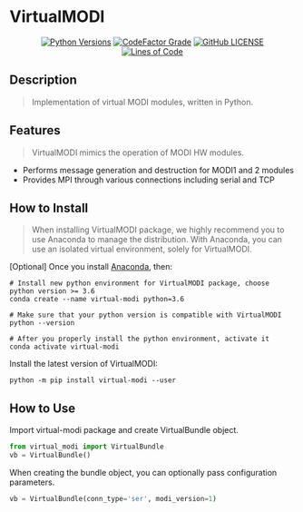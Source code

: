 # VirtualMODI
<div align="center">

[![Python Versions](https://img.shields.io/pypi/pyversions/virtual-modi.svg?style=flat-square)](https://pypi.python.org/pypi/virtual-modi)
[![CodeFactor Grade](https://img.shields.io/codefactor/grade/github/LUXROBO/virtual-modi/main?style=flat-square)](https://www.codefactor.io/repository/github/luxrobo/virtual-modi/overview/main)
[![GitHub LICENSE](https://img.shields.io/github/license/LUXROBO/virtual-modi?style=flat-square&color=blue)](https://github.com/LUXROBO/virtual-modi/blob/main/LICENSE)
[![Lines of Code](https://img.shields.io/tokei/lines/github/LUXROBO/virtual-modi?style=flat-square)](https://github.com/LUXROBO/virtual-modi/tree/main/virtual_modi)

</div>

## Description
> Implementation of virtual MODI modules, written in Python.

## Features
> VirtualMODI mimics the operation of MODI HW modules.
* Performs message generation and destruction for MODI1 and 2 modules
* Provides MPI through various connections including serial and TCP

## How to Install
> When installing VirtualMODI package, we highly recommend you to use Anaconda to manage the distribution.
> With Anaconda, you can use an isolated virtual environment, solely for VirtualMODI.

[Optional] Once you install [Anaconda](https://docs.anaconda.com/anaconda/install/), then:
```commandline
# Install new python environment for VirtualMODI package, choose python version >= 3.6
conda create --name virtual-modi python=3.6

# Make sure that your python version is compatible with VirtualMODI
python --version

# After you properly install the python environment, activate it
conda activate virtual-modi
```

Install the latest version of VirtualMODI:
```commandline
python -m pip install virtual-modi --user
```

## How to Use
Import virtual-modi package and create VirtualBundle object.
```python
from virtual_modi import VirtualBundle
vb = VirtualBundle()
```

When creating the bundle object, you can optionally pass configuration parameters.
```python
vb = VirtualBundle(conn_type='ser', modi_version=1)
```
